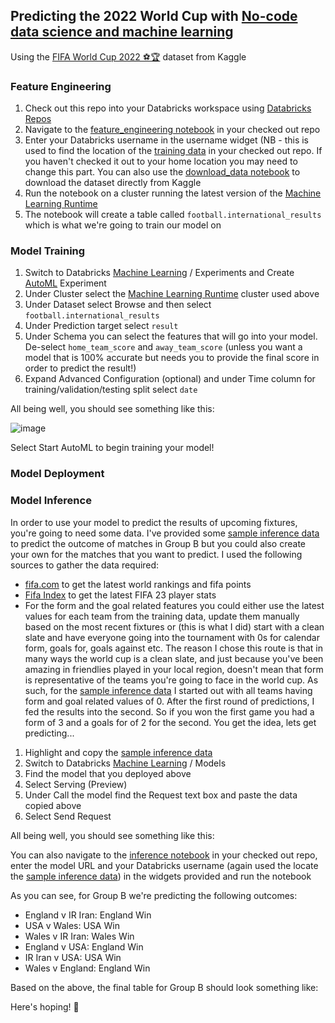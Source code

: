 ## Predicting the 2022 World Cup with [No-code data science and machine learning](https://www.databricks.com/product/no-code-ml)

Using the [FIFA World Cup 2022 ⚽️🏆](https://www.kaggle.com/datasets/brenda89/fifa-world-cup-2022) dataset from Kaggle

### Feature Engineering

1. Check out this repo into your Databricks workspace using [Databricks Repos](https://www.databricks.com/product/repos)
2. Navigate to the [feature_engineering notebook](notebooks/feature_engineering.py) in your checked out repo
3. Enter your Databricks username in the username widget (NB - this is used to find the location of the [training data](resources/international_matches.csv) in your checked out repo. If you haven't checked it out to your home location you may need to change this part. You can also use the [download_data notebook](notebooks/download_data.py) to download the dataset directly from Kaggle
4. Run the notebook on a cluster running the latest version of the [Machine Learning Runtime](https://www.databricks.com/product/machine-learning-runtime)
5. The notebook will create a table called ```football.international_results``` which is what we're going to train our model on

### Model Training

1. Switch to Databricks [Machine Learning](https://www.databricks.com/product/machine-learning) / Experiments and Create [AutoML](https://www.databricks.com/product/automl) Experiment
2. Under Cluster select the [Machine Learning Runtime](https://www.databricks.com/product/machine-learning-runtime) cluster used above
3. Under Dataset select Browse and then select ```football.international_results```
4. Under Prediction target select ```result```
5. Under Schema you can select the features that will go into your model. De-select ```home_team_score``` and ```away_team_score``` (unless you want a model that is 100% accurate but needs you to provide the final score in order to predict the result!)
6. Expand Advanced Configuration (optional) and under Time column for training/validation/testing split select ```date```

All being well, you should see something like this:

![image](https://user-images.githubusercontent.com/43955924/202459203-3820c3b8-cbd4-4721-9af6-f10500375302.png)

Select Start AutoML to begin training your model!

### Model Deployment



### Model Inference

In order to use your model to predict the results of upcoming fixtures, you're going to need some data. I've provided some [sample inference data](resources/group_b.json) to predict the outcome of matches in Group B but you could also create your own for the matches that you want to predict. I used the following sources to gather the data required:

* [fifa.com](https://www.fifa.com/fifa-world-ranking) to get the latest world rankings and fifa points
* [Fifa Index](https://www.fifaindex.com/) to get the latest FIFA 23 player stats
* For the form and the goal related features you could either use the latest values for each team from the training data, update them manually based on the most recent fixtures or (this is what I did) start with a clean slate and have everyone going into the tournament with 0s for calendar form, goals for, goals against etc. The reason I chose this route is that in many ways the world cup is a clean slate, and just because you've been amazing in friendlies played in your local region, doesn't mean that form is representative of the teams you're going to face in the world cup. As such, for the [sample inference data](resources/group_b.json) I started out with all teams having form and goal related values of 0. After the first round of predictions, I fed the results into the second. So if you won the first game you had a form of 3 and a goals for of 2 for the second. You get the idea, lets get predicting...

1. Highlight and copy the [sample inference data](resources/group_b.json)
2. Switch to Databricks [Machine Learning](https://www.databricks.com/product/machine-learning) / Models
3. Find the model that you deployed above
4. Select Serving (Preview)
5. Under Call the model find the Request text box and paste the data copied above
6. Select Send Request

All being well, you should see something like this:

You can also navigate to the [inference notebook](notebooks/inference.py) in your checked out repo, enter the model URL and your Databricks username (again used the locate the [sample inference data](resources/group_b.json)) in the widgets provided and run the notebook

As you can see, for Group B we're predicting the following outcomes:

* England v IR Iran: England Win
* USA v Wales: USA Win
* Wales v IR Iran: Wales Win
* England v USA: England Win
* IR Iran v USA: USA Win
* Wales v England: England Win

Based on the above, the final table for Group B should look something like:


Here's hoping! :crossed_fingers:



